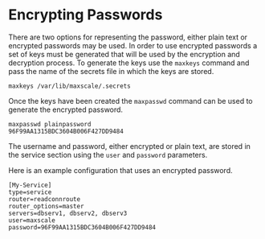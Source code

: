 # Encrypting Passwords

There are two options for representing the password, either plain text or
encrypted passwords may be used. In order to use encrypted passwords a set of
keys must be generated that will be used by the encryption and decryption
process. To generate the keys use the `maxkeys` command and pass the name of the
secrets file in which the keys are stored.

```
maxkeys /var/lib/maxscale/.secrets
```

Once the keys have been created the `maxpasswd` command can be used to generate
the encrypted password.

```
maxpasswd plainpassword
96F99AA1315BDC3604B006F427DD9484
```

The username and password, either encrypted or plain text, are stored in the
service section using the `user` and `password` parameters.

Here is an example configuration that uses an encrypted password.

```
[My-Service]
type=service
router=readconnroute
router_options=master
servers=dbserv1, dbserv2, dbserv3
user=maxscale
password=96F99AA1315BDC3604B006F427DD9484
```
